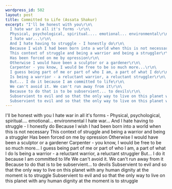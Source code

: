 ```yaml
--- 
wordpress_id: 502
layout: post
title: Committed to Life (Assata Shakur)
excerpt: "I'll be honest with you\r\n\
  I hate war in all it's forms -\r\n\
  Physical, psychological, spiritual.... emotional... environmental\r\n\
  I hate war...\r\n\
  And I hate having to struggle - I honestly do\r\n\
  Because I wish I had been born into a world when this is not necessary\r\n\
  This context of struggle and being a warrior and being a struggler\r\n\
  Has been forced on me by opression\r\n\
  Otherwise I would have been a sculptor or a gardener\r\n\
  Carpenter - you know, I would be free to be so much more...\r\n\
  I guess being part of me or part of who I am, a part of what I do\r\n\
  Is being a warrior - a reluctant warrior, a reluctant struggler\r\n\
  But... I do it because I am committed to life\r\n\
  We can't avoid it. We can't run away from it\r\n\
  Because to do that is to be subservient... to devils\r\n\
  Subservient to evil and so that the only way to live on this planet with any human dignity at the moment is to struggle \r\n\
  Subservient to evil and so that the only way to live on this planet with any human dignity at the moment is to struggle "
---
```

I'll be honest with you
I hate war in all it's forms -
Physical, psychological, spiritual.... emotional... environmental
I hate war...
And I hate having to struggle - I honestly do
Because I wish I had been born into a world when this is not necessary
This context of struggle and being a warrior and being a struggler
Has been forced on me by opression
Otherwise I would have been a sculptor or a gardener
Carpenter - you know, I would be free to be so much more...
I guess being part of me or part of who I am, a part of what I do
Is being a warrior - a reluctant warrior, a reluctant struggler
But... I do it because I am committed to life
We can't avoid it. We can't run away from it
Because to do that is to be subservient... to devils
Subservient to evil and so that the only way to live on this planet with any human dignity at the moment is to struggle 
Subservient to evil and so that the only way to live on this planet with any human dignity at the moment is to struggle 
